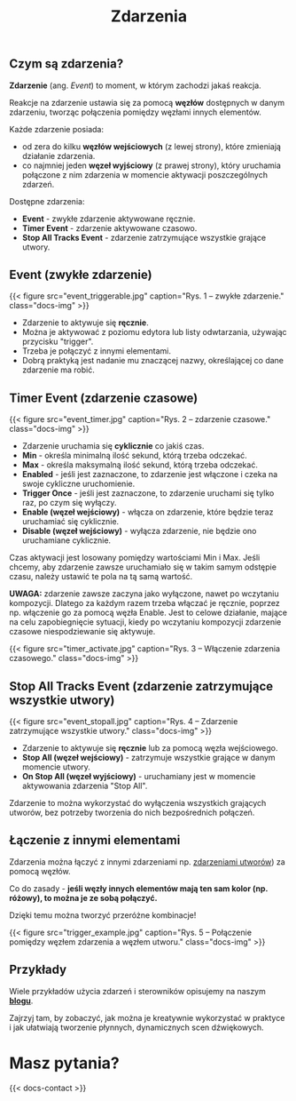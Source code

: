 ﻿---
title: "Zdarzenia"
icon: "💥"
description: "Przekonaj się w jaki sposób zdarzenia pozwalają tworzyć elastyczne przejścia i automatyzacje."
weight: 39
---
## Czym są zdarzenia?

**Zdarzenie** (ang. *Event*) to moment, w którym zachodzi jakaś reakcja.

Reakcje na zdarzenie ustawia się za pomocą **węzłów** dostępnych w danym zdarzeniu, tworząc połączenia pomiędzy węzłami innych elementów.

Każde zdarzenie posiada:
- od zera do kilku **węzłów wejściowych** (z lewej strony), które zmieniają działanie zdarzenia.
- co najmniej jeden **węzeł wyjściowy** (z prawej strony), który uruchamia połączone z nim zdarzenia w momencie aktywacji poszczególnych zdarzeń.

Dostępne zdarzenia:
- **Event** - zwykłe zdarzenie aktywowane ręcznie.
- **Timer Event** - zdarzenie aktywowane czasowo.
- **Stop All Tracks Event** - zdarzenie zatrzymujące wszystkie grające utwory.

## Event (zwykłe zdarzenie)

{{< figure src="event_triggerable.jpg" caption="Rys. 1 – zwykłe zdarzenie." class="docs-img" >}}

- Zdarzenie to aktywuje się **ręcznie**. 
- Można je aktywować z poziomu edytora lub listy odwtarzania, używając przycisku "trigger".
- Trzeba je połączyć z innymi elementami.
- Dobrą praktyką jest nadanie mu znaczącej nazwy, określającej co dane zdarzenie ma robić.

## Timer Event (zdarzenie czasowe)

{{< figure src="event_timer.jpg" caption="Rys. 2 – zdarzenie czasowe." class="docs-img" >}}

- Zdarzenie uruchamia się **cyklicznie** co jakiś czas.
- **Min** - określa minimalną ilość sekund, którą trzeba odczekać.
- **Max** - określa maksymalną ilość sekund, którą trzeba odczekać.
- **Enabled** - jeśli jest zaznaczone, to zdarzenie jest włączone i czeka na swoje cykliczne uruchomienie.
- **Trigger Once** - jeśli jest zaznaczone, to zdarzenie uruchami się tylko raz, po czym się wyłączy.
- **Enable (węzeł wejściowy)** - włącza on zdarzenie, które będzie teraz uruchamiać się cyklicznie.
- **Disable (węzeł wejściowy)** - wyłącza zdarzenie, nie będzie ono uruchamiane cyklicznie.

Czas aktywacji jest losowany pomiędzy wartościami Min i Max. Jeśli chcemy, aby zdarzenie zawsze uruchamiało się w takim samym odstępie czasu, należy ustawić te pola na tą samą wartość.

**UWAGA:** zdarzenie zawsze zaczyna jako wyłączone, nawet po wczytaniu kompozycji. Dlatego za każdym razem trzeba włączać je ręcznie, poprzez np. włączenie go za pomocą węzła Enable. Jest to celowe działanie, mające na celu zapobiegnięcie sytuacji, kiedy po wczytaniu kompozycji zdarzenie czasowe niespodziewanie się aktywuje.

{{< figure src="timer_activate.jpg" caption="Rys. 3 – Włączenie zdarzenia czasowego." class="docs-img" >}}

## Stop All Tracks Event (zdarzenie zatrzymujące wszystkie utwory)

{{< figure src="event_stopall.jpg" caption="Rys. 4 – Zdarzenie zatrzymujące wszystkie utwory." class="docs-img" >}}

- Zdarzenie to aktywuje się **ręcznie** lub za pomocą węzła wejściowego.
- **Stop All (węzeł wejściowy)** - zatrzymuje wszystkie grające w danym momencie utwory.
- **On Stop All (węzeł wyjściowy)** - uruchamiany jest w momencie aktywowania zdarzenia "Stop All".

Zdarzenie to można wykorzystać do wyłączenia wszystkich grających utworów, bez potrzeby tworzenia do nich bezpośrednich połączeń.

## Łączenie z innymi elementami
Zdarzenia można łączyć z innymi zdarzeniami np. [zdarzeniami utworów](docs/playback-events)) za pomocą węzłów.

Co do zasady - **jeśli węzły innych elementów mają ten sam kolor (np. różowy), to można je ze sobą połączyć.**

Dzięki temu można tworzyć przeróżne kombinacje!

{{< figure src="trigger_example.jpg" caption="Rys. 5 – Połączenie pomiędzy węzłem zdarzenia a węzłem utworu." class="docs-img" >}}

## Przykłady

Wiele przykładów użycia zdarzeń i sterowników opisujemy na naszym **[blogu](blog/)**. 

Zajrzyj tam, by zobaczyć, jak można je kreatywnie wykorzystać w praktyce i jak ułatwiają tworzenie płynnych, dynamicznych scen dźwiękowych.

# Masz pytania?

{{< docs-contact >}}
